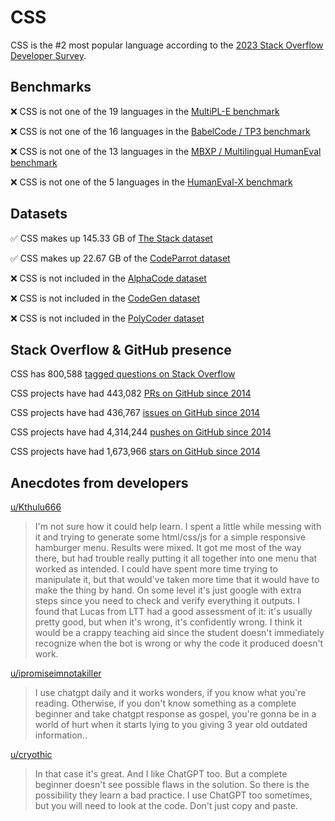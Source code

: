 # CSS

CSS is the #2 most popular language according to the [2023 Stack Overflow Developer Survey](https://survey.stackoverflow.co/2023/#section-most-popular-technologies-programming-scripting-and-markup-languages).

## Benchmarks

❌ CSS is not one of the 19 languages in the [MultiPL-E benchmark](https://blog.continue.dev/an-introduction-to-code-llm-benchmarks-for-software-engineers/#:~:text=couple%20notable%20mentions-,4.%20MultiPL%2DE,-Creator%3A%20Northeastern)

❌ CSS is not one of the 16 languages in the [BabelCode / TP3 benchmark](https://blog.continue.dev/an-introduction-to-code-llm-benchmarks-for-software-engineers/#:~:text=amazon%2Dscience/mxeval-,12.%20BabelCode%20/%20TP3,-Creator%3A%20Google)

❌ CSS is not one of the 13 languages in the [MBXP / Multilingual HumanEval benchmark](https://blog.continue.dev/an-introduction-to-code-llm-benchmarks-for-software-engineers/#:~:text=11.%20MBXP%20/%20Multilingual%20HumanEval)

❌ CSS is not one of the 5 languages in the [HumanEval-X benchmark](https://blog.continue.dev/an-introduction-to-code-llm-benchmarks-for-software-engineers/#:~:text=Some%20multilingual%C2%A0benchmarks-,10.%20HumanEval%2DX,-Creator%3A%20Tsinghua)

## Datasets

✅ CSS makes up 145.33 GB of [The Stack dataset](https://arxiv.org/abs/2211.15533)

✅ CSS makes up 22.67 GB of the [CodeParrot dataset](https://huggingface.co/datasets/codeparrot/github-code)

❌ CSS is not included in the [AlphaCode dataset](https://arxiv.org/abs/2203.07814)

❌ CSS is not included in the [CodeGen dataset](https://arxiv.org/abs/2203.13474)

❌ CSS is not included in the [PolyCoder dataset](https://arxiv.org/abs/2202.13169)

## Stack Overflow & GitHub presence

CSS has 800,588 [tagged questions on Stack Overflow](https://stackoverflow.com/tags)

CSS projects have had 443,082 [PRs on GitHub since 2014](https://madnight.github.io/githut/#/pull_requests/2023/3)

CSS projects have had 436,767 [issues on GitHub since 2014](https://madnight.github.io/githut/#/issues/2023/3)

CSS projects have had 4,314,244 [pushes on GitHub since 2014](https://madnight.github.io/githut/#/pushes/2023/3)

CSS projects have had 1,673,966 [stars on GitHub since 2014](https://madnight.github.io/githut/#/stars/2023/3)

## Anecdotes from developers

[u/Kthulu666](https://www.reddit.com/r/css/comments/zudl9x/comment/j1ikchb/?utm_source=share&utm_medium=web2x&context=3)
> I'm not sure how it could help learn. I spent a little while messing with it and trying to generate some html/css/js for a simple responsive hamburger menu. Results were mixed. It got me most of the way there, but had trouble really putting it all together into one menu that worked as intended. I could have spent more time trying to manipulate it, but that would've taken more time that it would have to make the thing by hand. On some level it's just google with extra steps since you need to check and verify everything it outputs. I found that Lucas from LTT had a good assessment of it: it's usually pretty good, but when it's wrong, it's confidently wrong. I think it would be a crappy teaching aid since the student doesn't immediately recognize when the bot is wrong or why the code it produced doesn't work.

[u/ipromiseimnotakiller](https://www.reddit.com/r/css/comments/17gcln8/comment/k6g1esr/?utm_source=share&utm_medium=web2x&context=3)
> I use chatgpt daily and it works wonders, if you know what you're reading. Otherwise, if you don't know something as a complete beginner and take chatgpt response as gospel, you're gonna be in a world of hurt when it starts lying to you giving 3 year old outdated information..

[u/cryothic](https://www.reddit.com/r/css/comments/16owij3/comment/k1tjfqg/?utm_source=share&utm_medium=web2x&context=3)
> In that case it's great. And I like ChatGPT too. But a complete beginner doesn't see possible flaws in the solution. So there is the possibility they learn a bad practice. I use ChatGPT too sometimes, but you will need to look at the code. Don't just copy and paste.